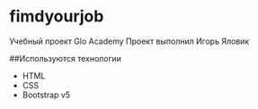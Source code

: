 # fimdyourjob
Учебный проект Glo Academy
Проект выполнил Игорь Яловик

##Используются технологии
- HTML
- CSS
- Bootstrap v5
